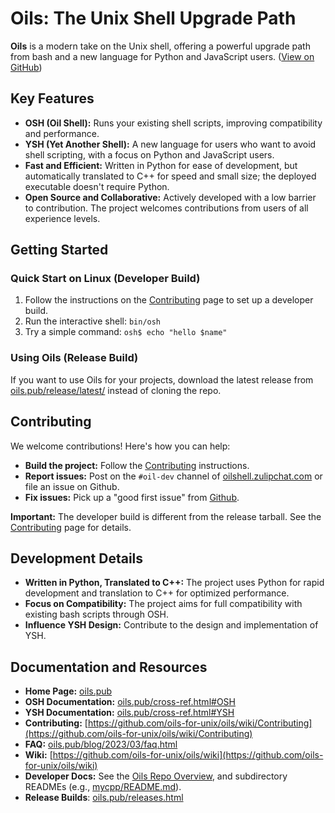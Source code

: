 # Oils: The Unix Shell Upgrade Path

**Oils** is a modern take on the Unix shell, offering a powerful upgrade path from bash and a new language for Python and JavaScript users. ([View on GitHub](https://github.com/oils-for-unix/oils))

## Key Features

*   **OSH (Oil Shell):** Runs your existing shell scripts, improving compatibility and performance.
*   **YSH (Yet Another Shell):**  A new language for users who want to avoid shell scripting, with a focus on Python and JavaScript users.
*   **Fast and Efficient:** Written in Python for ease of development, but automatically translated to C++ for speed and small size; the deployed executable doesn't require Python.
*   **Open Source and Collaborative:**  Actively developed with a low barrier to contribution. The project welcomes contributions from users of all experience levels.

## Getting Started

### Quick Start on Linux (Developer Build)

1.  Follow the instructions on the [Contributing](https://github.com/oils-for-unix/oils/wiki/Contributing) page to set up a developer build.
2.  Run the interactive shell: `bin/osh`
3.  Try a simple command: `osh$ echo "hello $name"`

### Using Oils (Release Build)

If you want to use Oils for your projects, download the latest release from [oils.pub/release/latest/](https://oils.pub/release/latest/) instead of cloning the repo.

## Contributing

We welcome contributions!  Here's how you can help:

*   **Build the project:** Follow the [Contributing](https://github.com/oils-for-unix/oils/wiki/Contributing) instructions.
*   **Report issues:**  Post on the `#oil-dev` channel of [oilshell.zulipchat.com](https://oilshell.zulipchat.com/) or file an issue on Github.
*   **Fix issues:**  Pick up a "good first issue" from [Github](https://github.com/oils-for-unix/oils/issues?q=is%3Aissue+is%3Aopen+label%3A%22good+first+issue%22).

**Important:** The developer build is different from the release tarball.  See the [Contributing](https://github.com/oils-for-unix/oils/wiki/Contributing) page for details.

## Development Details

*   **Written in Python, Translated to C++:** The project uses Python for rapid development and translation to C++ for optimized performance.
*   **Focus on Compatibility:** The project aims for full compatibility with existing bash scripts through OSH.
*   **Influence YSH Design:**  Contribute to the design and implementation of YSH.

## Documentation and Resources

*   **Home Page:**  [oils.pub](https://oils.pub/)
*   **OSH Documentation:** [oils.pub/cross-ref.html#OSH](https://oils.pub/cross-ref.html#OSH)
*   **YSH Documentation:** [oils.pub/cross-ref.html#YSH](https://oils.pub/cross-ref.html#YSH)
*   **Contributing:** [https://github.com/oils-for-unix/oils/wiki/Contributing](https://github.com/oils-for-unix/oils/wiki/Contributing)
*   **FAQ:** [oils.pub/blog/2023/03/faq.html](https://oils.pub/blog/2023/03/faq.html)
*   **Wiki:** [https://github.com/oils-for-unix/oils/wiki](https://github.com/oils-for-unix/oils/wiki)
*   **Developer Docs:**  See the [Oils Repo Overview](doc/repo-overview.md), and subdirectory READMEs (e.g., [mycpp/README.md](mycpp/README.md)).
*   **Release Builds**: [oils.pub/releases.html](https://oils.pub/releases.html)